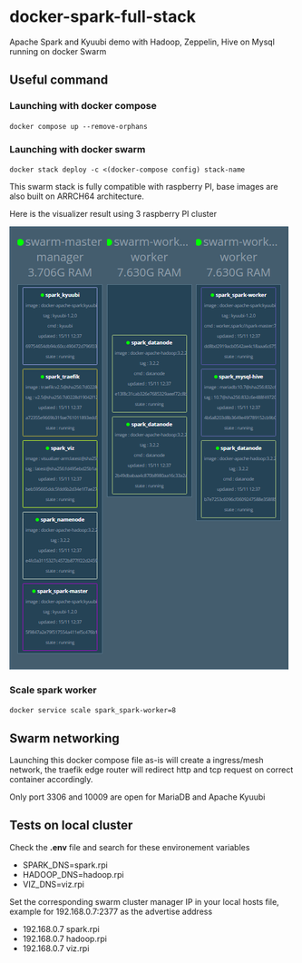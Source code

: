 # docker-spark-full-stack

Apache Spark and Kyuubi demo with Hadoop, Zeppelin, Hive on Mysql running on docker Swarm

## Useful command

### Launching with docker compose

``docker compose up --remove-orphans``

### Launching with docker swarm

``docker stack deploy -c <(docker-compose config) stack-name``

This swarm stack is fully compatible with raspberry PI, base images are also built on ARRCH64 architecture.

Here is the visualizer result using 3 raspberry PI cluster

![Final result](images/image01.png)

### Scale spark worker

``docker service scale spark_spark-worker=8``

## Swarm networking

Launching this docker compose file as-is will create a ingress/mesh network, the traefik edge router will redirect http and tcp request on correct container accordingly.

Only port 3306 and 10009 are open for MariaDB and Apache Kyuubi

## Tests on local cluster

Check the **.env** file and search for these environement variables

* SPARK_DNS=spark.rpi
* HADOOP_DNS=hadoop.rpi
* VIZ_DNS=viz.rpi

Set the corresponding swarm cluster manager IP in your local hosts file, example for 192.168.0.7:2377 as the advertise address

* 192.168.0.7 spark.rpi
* 192.168.0.7 hadoop.rpi
* 192.168.0.7 viz.rpi
